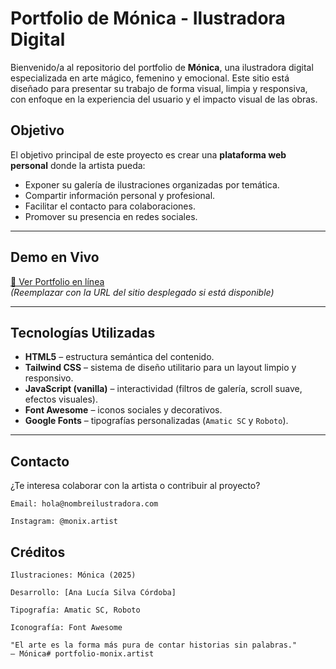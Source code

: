 # Portfolio de Mónica - Ilustradora Digital

Bienvenido/a al repositorio del portfolio de **Mónica**, una ilustradora digital especializada en arte mágico, femenino y emocional. Este sitio está diseñado para presentar su trabajo de forma visual, limpia y responsiva, con enfoque en la experiencia del usuario y el impacto visual de las obras.

## Objetivo

El objetivo principal de este proyecto es crear una **plataforma web personal** donde la artista pueda:

- Exponer su galería de ilustraciones organizadas por temática.
- Compartir información personal y profesional.
- Facilitar el contacto para colaboraciones.
- Promover su presencia en redes sociales.

---

## Demo en Vivo

[🔗 Ver Portfolio en línea](https://tusitio.com)  
_(Reemplazar con la URL del sitio desplegado si está disponible)_

---

## Tecnologías Utilizadas

- **HTML5** – estructura semántica del contenido.
- **Tailwind CSS** – sistema de diseño utilitario para un layout limpio y responsivo.
- **JavaScript (vanilla)** – interactividad (filtros de galería, scroll suave, efectos visuales).
- **Font Awesome** – iconos sociales y decorativos.
- **Google Fonts** – tipografías personalizadas (`Amatic SC` y `Roboto`).

---

## Contacto

¿Te interesa colaborar con la artista o contribuir al proyecto?

    Email: hola@nombreilustradora.com

    Instagram: @monix.artist

## Créditos

    Ilustraciones: Mónica (2025)

    Desarrollo: [Ana Lucía Silva Córdoba]

    Tipografía: Amatic SC, Roboto

    Iconografía: Font Awesome

    "El arte es la forma más pura de contar historias sin palabras."
    — Mónica# portfolio-monix.artist
